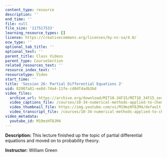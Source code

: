 ```yaml
---
content_type: resource
description: ''
end_time: ''
file: null
file_size: '117517533'
learning_resource_types: []
license: https://creativecommons.org/licenses/by-nc-sa/4.0/
ocw_type: ''
optional_tab_title: ''
optional_text: ''
parent_title: Class Videos
parent_type: CourseSection
related_resources_text: ''
resource_index_text: ''
resourcetype: Video
start_time: ''
title: 'Session 26: Partial Differential Equations 2'
uid: 82007a81-ee8d-74a4-11fe-cd0df4adb3bd
video_files:
  archive_url: https://archive.org/download/MIT10.34F15/MIT10_34F15_ses26_300k.mp4
  video_captions_file: /courses/10-34-numerical-methods-applied-to-chemical-engineering-fall-2015/632a21d6b3145bd9925275c860a6c947_M19mzHT8JM4.vtt
  video_thumbnail_file: https://img.youtube.com/vi/M19mzHT8JM4/default.jpg
  video_transcript_file: /courses/10-34-numerical-methods-applied-to-chemical-engineering-fall-2015/3209b31f91ab1ff8845a84620e4ae7fb_M19mzHT8JM4.pdf
video_metadata:
  youtube_id: M19mzHT8JM4
---
```


**Description:** This lecture finished up the topic of partial differential equations and moved on to probability theory.

**Instructor:** William Green

